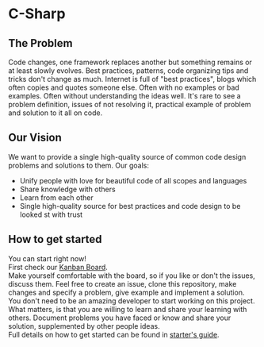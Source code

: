 # C-Sharp
## The Problem
Code changes, one framework replaces another but something remains or at least slowly evolves.
Best practices, patterns, code organizing tips and tricks don't change as much. 
Internet is full of "best practices", blogs which often copies and quotes someone else.
Often with no examples or bad examples. Often without understanding the ideas well. 
It's rare to see a problem definition, issues of not resolving it, practical example of problem and solution to it all on code.

## Our Vision
We want to provide a single high-quality source of common code design problems and solutions to them.
Our goals:
- Unify people with love for beautiful code of all scopes and languages
- Share knowledge with others
- Learn from each other
- Single high-quality source for best practices and code design to be looked st with trust

## How to get started
You can start right now!  
First check our [Kanban Board](board).  
Make yourself comfortable with the board, so if you like or don't the issues, discuss them. 
Feel free to create an issue, clone this repository, make changes and specify a problem, give example and implement a solution.  
You don't need to be an amazing developer to start working on this project. 
What matters, is that you are willing to learn and share your learning with others. 
Document problems you have faced or know and share your solution, supplemented by other people ideas.  
Full details on how to get started can be found in [starter's guide](link).
